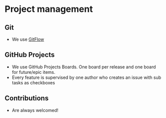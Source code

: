 # Project management

## Git
- We use [GitFlow](Git-flow)

## GitHub Projects
- We use GitHub Projects Boards. One board per release and one board for future/epic items.
- Every feature is supervised by one author who creates an issue with sub tasks as checkboxes

## Contributions
- Are always welcomed!